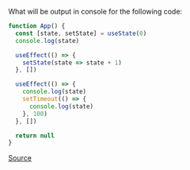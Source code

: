 What will be output in console for the following code:

```jsx
function App() {
  const [state, setState] = useState(0)
  console.log(state)

  useEffect(() => {
    setState(state => state + 1)
  }, [])

  useEffect(() => {
    console.log(state)
    setTimeout(() => {
      console.log(state)
    }, 100)
  }, [])

  return null
}
```

[Source](https://bigfrontend.dev/react-quiz/useEffect)
